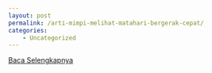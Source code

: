 ```yaml
---
layout: post
permalink: /arti-mimpi-melihat-matahari-bergerak-cepat/
categories:
    - Uncategorized
---
```


[Baca Selengkapnya](/03)
